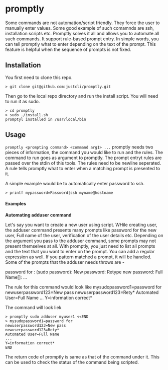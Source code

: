 # promptly
Some commands are not automation/script friendly. They force the user to manually enter values. Some good example of such comamnds are ssh, installation scripts etc. Promptly solves it all and allows you to automate all such commands. It support rule-based prompt entry. In simple words, you can tell promptly what to enter depending on the text of the prompt. This feature is helpful when the sequence of prompts is not fixed.

## Installation
You first need to clone this repo.
```
> git clone git@github.com:justcli/promptly.git
```
Then go to the local repo directory and run the install script. You will need to run it as sudo.
```
> cd promptly
> sudo ./install.sh
promptyl installed in /usr/local/bin
```

## Usage
`promptly <prompting command> <command arg1> ...`
promptly needs two pieces of information, the command you would like to run and the rules. The command to run goes as argument to promptly. The prompt entryt rules are passed over the stdin of this tools. The rules need to be newline seperated. A rule tells promptly what to enter when a matching prompt is presented to it.

A simple example would be to automatically enter password to ssh. 
```
> printf mypassword=Password|ssh myname@hostname
```
#### Examples
**Automating adduser command**

Let's say you want to create a new user using script. WHile creating user, the adduser command presents many prompts like password for the new user, Full name of the user, verification of the user details etc. Depending on the argument you pass to the adduser command, some prompts may not present themselves at all. With promptly, you just need to list all prompts and the text that you want to enter on the prompt. You can add a regular expression as well. If you pattern matched a prompt, it will be handled. Some of the prompts that the adduser needs throws are -

password for <username>: (sudo password):
New password:
Retype new password:
Full Name[]:
...

The rule for this command would look like
mysudopassword1=password for
newuserpassword123=New pass
newuserpassword123=Rety*
Automated User=Full Name
...
Y=information correct*

The command will look liek
```
> promptly sudo adduser myuser1 <<END
> mysudopassword1=password for
newuserpassword123=New pass
newuserpassword123=Rety*
Automated User=Full Name
...
Y=information correct*
END
```
The return code of promptly is same as that of the command under it. This can be used to check the status of the command being scripted.


